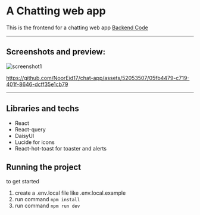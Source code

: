 # A Chatting web app
This is the frontend for a chatting web app
[Backend Code](https://github.com/NoorEid17/chat-api)

---

## Screenshots and preview:
![screenshot1](https://github.com/NoorEid17/chat-app/assets/52053507/5064bc5c-a421-4076-b53b-f81842b3a858)



https://github.com/NoorEid17/chat-app/assets/52053507/05fb4479-c719-401f-8646-dcff35e1cb79



---

## Libraries and techs
- React
- React-query
- DaisyUI
- Lucide for icons
- React-hot-toast for toaster and alerts

## Running the project
to get started 
1. create a .env.local file like .env.local.example
2. run command ```npm install```
3. run command ```npm run dev```
